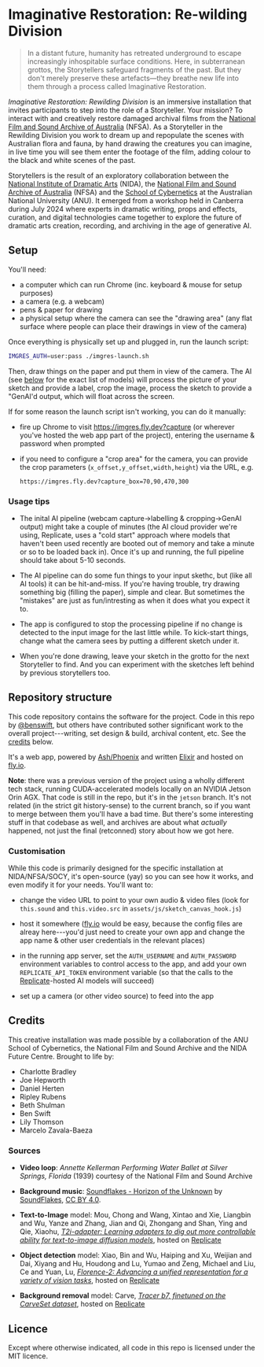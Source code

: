 # Imaginative Restoration: Re-wilding Division

> In a distant future, humanity has retreated underground to escape increasingly
> inhospitable surface conditions. Here, in subterranean grottos, the
> Storytellers safeguard fragments of the past. But they don't merely preserve
> these artefacts—they breathe new life into them through a process called
> Imaginative Restoration.

_Imaginative Restoration: Rewilding Division_ is an immersive installation that
invites participants to step into the role of a Storyteller. Your mission? To
interact with and creatively restore damaged archival films from the
[National Film and Sound Archive of Australia](https://www.nfsa.gov.au/) (NFSA).
As a Storyteller in the Rewilding Division you work to dream up and repopulate
the scenes with Australian flora and fauna, by hand drawing the creatures you
can imagine, in live time you will see them enter the footage of the film,
adding colour to the black and white scenes of the past.

Storytellers is the result of an exploratory collaboration between the
[National Institute of Dramatic Arts](https://www.nida.edu.au) (NIDA), the
[National Film and Sound Archive of Australia](https://www.nfsa.gov.au/) (NFSA)
and the [School of Cybernetics](https://cybernetics.anu.edu.au) at the
Australian National University (ANU). It emerged from a workshop held in
Canberra during July 2024 where experts in dramatic writing, props and effects,
curation, and digital technologies came together to explore the future of
dramatic arts creation, recording, and archiving in the age of generative AI.

## Setup

You'll need:

- a computer which can run Chrome (inc. keyboard & mouse for setup purposes)
- a camera (e.g. a webcam)
- pens & paper for drawing
- a physical setup where the camera can see the "drawing area" (any flat surface
  where people can place their drawings in view of the camera)

Once everything is physically set up and plugged in, run the launch script:

```sh
IMGRES_AUTH=user:pass ./imgres-launch.sh
```

Then, draw things on the paper and put them in view of the camera. The AI (see
[below](#credits) for the exact list of models) will process the picture of your
sketch and provide a label, crop the image, process the sketch to provide a
"GenAI'd output, which will float across the screen.

If for some reason the launch script isn't working, you can do it manually:

- fire up Chrome to visit <https://imgres.fly.dev?capture> (or wherever you've
  hosted the web app part of the project), entering the username & password when
  prompted

- if you need to configure a "crop area" for the camera, you can provide the
  crop parameters (`x_offset,y_offset,width,height`) via the URL, e.g.

      https://imgres.fly.dev?capture_box=70,90,470,300

### Usage tips

- The inital AI pipeline (webcam capture->labelling & cropping->GenAI output)
  might take a couple of minutes (the AI cloud provider we're using, Replicate,
  uses a "cold start" approach where models that haven't been used recently are
  booted out of memory and take a minute or so to be loaded back in). Once it's
  up and running, the full pipeline should take about 5-10 seconds.

- The AI pipeline can do some fun things to your input skethc, but (like all AI
  tools) it can be hit-and-miss. If you're having trouble, try drawing something
  big (filling the paper), simple and clear. But sometimes the "mistakes" are
  just as fun/intresting as when it does what you expect it to.

- The app is configured to stop the processing pipeline if no change is detected
  to the input image for the last little while. To kick-start things, change
  what the camera sees by putting a different sketch under it.

- When you're done drawing, leave your sketch in the grotto for the next
  Storyteller to find. And you can experiment with the sketches left behind by
  previous storytellers too.

## Repository structure

This code repository contains the software for the project. Code in this repo by
[@benswift](https://github.com/benswift), but others have contributed sother
significant work to the overall project---writing, set design & build, archival
content, etc. See the [credits](#credits) below.

It's a web app, powered by
[Ash/Phoenix](https://hexdocs.pm/ash_phoenix/readme.html) and written
[Elixir](https://elixir-lang.org) and hosted on [fly.io](https://fly.io).

**Note**: there was a previous version of the project using a wholly different
tech stack, running CUDA-accelerated models locally on an NVIDIA Jetson Orin
AGX. That code is still in the repo, but it's in the `jetson` branch. It's not
related (in the strict git history-sense) to the current branch, so if you want
to merge between them you'll have a bad time. But there's some interesting stuff
in that codebase as well, and archives are about what _actually_ happened, not
just the final (retconned) story about how we got here.

### Customisation

While this code is primarily designed for the specific installation at
NIDA/NFSA/SOCY, it's open-source (yay) so you can see how it works, and even
modify it for your needs. You'll want to:

- change the video URL to point to your own audio & video files (look for
  `this.sound` and `this.video.src` in `assets/js/sketch_canvas_hook.js`)

- host it somewhere ([fly.io](https://fly.io) would be easy, because the config
  files are alreay here---you'd just need to create your own app and change the
  app name & other user credentials in the relevant places)

- in the running app server, set the `AUTH_USERNAME` and `AUTH_PASSWORD`
  environment variables to control access to the app, and add your own
  `REPLICATE_API_TOKEN` environment variable (so that the calls to the
  [Replicate](https://replicate.com)-hosted AI models will succeed)

- set up a camera (or other video source) to feed into the app

## Credits

This creative installation was made possible by a collaboration of the ANU
School of Cybernetics, the National Film and Sound Archive and the NIDA Future
Centre. Brought to life by:

- Charlotte Bradley
- Joe Hepworth
- Daniel Herten
- Ripley Rubens
- Beth Shulman
- Ben Swift
- Lily Thomson
- Marcelo Zavala-Baeza

### Sources

- **Video loop**: _Annette Kellerman Performing Water Ballet at Silver Springs,
  Florida_ (1939) courtesy of the National Film and Sound Archive

- **Background music**:
  [Soundflakes - Horizon of the Unknown](https://freesound.org/people/SoundFlakes/sounds/592086/)
  by [SoundFlakes](https://freesound.org/people/SoundFlakes/),
  [CC BY 4.0](https://creativecommons.org/licenses/by/4.0/).

- **Text-to-Image** model: Mou, Chong and Wang, Xintao and Xie, Liangbin and Wu,
  Yanze and Zhang, Jian and Qi, Zhongang and Shan, Ying and Qie, Xiaohu,
  [_T2i-adapter: Learning adapters to dig out more controllable ability for text-to-image diffusion models_](https://arxiv.org/abs/2302.08453),
  hosted on [Replicate](https://replicate.com/adirik/t2i-adapter-sdxl-canny)

- **Object detection** model: Xiao, Bin and Wu, Haiping and Xu, Weijian and Dai,
  Xiyang and Hu, Houdong and Lu, Yumao and Zeng, Michael and Liu, Ce and Yuan,
  Lu,
  [_Florence-2: Advancing a unified representation for a variety of vision tasks_](https://arxiv.org/abs/2311.06242),
  hosted on [Replicate](https://replicate.com/lucataco/florence-2-large)

- **Background removal** model: Carve,
  [_Tracer b7, finetuned on the CarveSet dataset_](https://huggingface.co/Carve/tracer_b7),
  hosted on [Replicate](https://replicate.com/lucataco/remove-bg)

## Licence

Except where otherwise indicated, all code in this repo is licensed under the
MIT licence.
